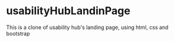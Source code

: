 # usabilityHubLandinPage
This is a clone of usability hub's landing page, using html, css and bootstrap
